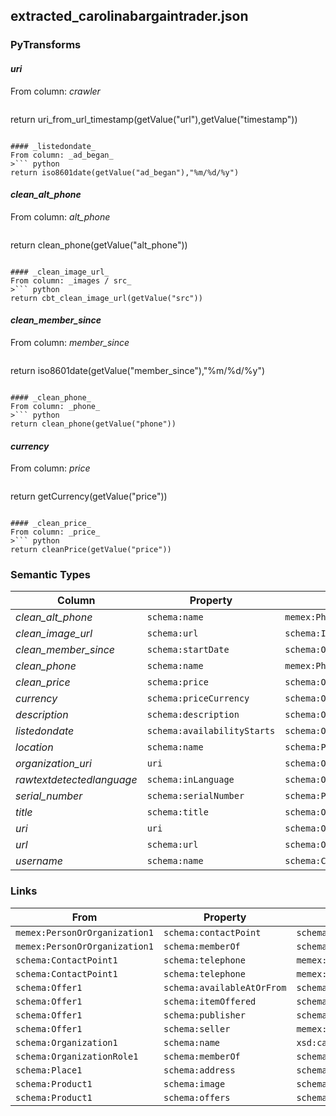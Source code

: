 ## extracted_carolinabargaintrader.json

### PyTransforms
#### _uri_
From column: _crawler_
>``` python
return uri_from_url_timestamp(getValue("url"),getValue("timestamp"))
```

#### _listedondate_
From column: _ad_began_
>``` python
return iso8601date(getValue("ad_began"),"%m/%d/%y")
```

#### _clean_alt_phone_
From column: _alt_phone_
>``` python
return clean_phone(getValue("alt_phone"))
```

#### _clean_image_url_
From column: _images / src_
>``` python
return cbt_clean_image_url(getValue("src"))
```

#### _clean_member_since_
From column: _member_since_
>``` python
return iso8601date(getValue("member_since"),"%m/%d/%y")
```

#### _clean_phone_
From column: _phone_
>``` python
return clean_phone(getValue("phone"))
```

#### _currency_
From column: _price_
>``` python
return getCurrency(getValue("price"))
```

#### _clean_price_
From column: _price_
>``` python
return cleanPrice(getValue("price"))
```


### Semantic Types
| Column | Property | Class |
|  ----- | -------- | ----- |
| _clean_alt_phone_ | `schema:name` | `memex:PhoneNumber2`|
| _clean_image_url_ | `schema:url` | `schema:ImageObject1`|
| _clean_member_since_ | `schema:startDate` | `schema:OrganizationRole1`|
| _clean_phone_ | `schema:name` | `memex:PhoneNumber1`|
| _clean_price_ | `schema:price` | `schema:Offer1`|
| _currency_ | `schema:priceCurrency` | `schema:Offer1`|
| _description_ | `schema:description` | `schema:Offer1`|
| _listedondate_ | `schema:availabilityStarts` | `schema:Offer1`|
| _location_ | `schema:name` | `schema:PostalAddress1`|
| _organization_uri_ | `uri` | `schema:Organization1`|
| _rawtextdetectedlanguage_ | `schema:inLanguage` | `schema:Offer1`|
| _serial_number_ | `schema:serialNumber` | `schema:Product1`|
| _title_ | `schema:title` | `schema:Offer1`|
| _uri_ | `uri` | `schema:Offer1`|
| _url_ | `schema:url` | `schema:Offer1`|
| _username_ | `schema:name` | `schema:ContactPoint1`|


### Links
| From | Property | To |
|  --- | -------- | ---|
| `memex:PersonOrOrganization1` | `schema:contactPoint` | `schema:ContactPoint1`|
| `memex:PersonOrOrganization1` | `schema:memberOf` | `schema:OrganizationRole1`|
| `schema:ContactPoint1` | `schema:telephone` | `memex:PhoneNumber1`|
| `schema:ContactPoint1` | `schema:telephone` | `memex:PhoneNumber2`|
| `schema:Offer1` | `schema:availableAtOrFrom` | `schema:Place1`|
| `schema:Offer1` | `schema:itemOffered` | `schema:Product1`|
| `schema:Offer1` | `schema:publisher` | `schema:Organization1`|
| `schema:Offer1` | `schema:seller` | `memex:PersonOrOrganization1`|
| `schema:Organization1` | `schema:name` | `xsd:carolinabargaintrader.net`|
| `schema:OrganizationRole1` | `schema:memberOf` | `schema:Organization1`|
| `schema:Place1` | `schema:address` | `schema:PostalAddress1`|
| `schema:Product1` | `schema:image` | `schema:ImageObject1`|
| `schema:Product1` | `schema:offers` | `schema:Offer1`|
